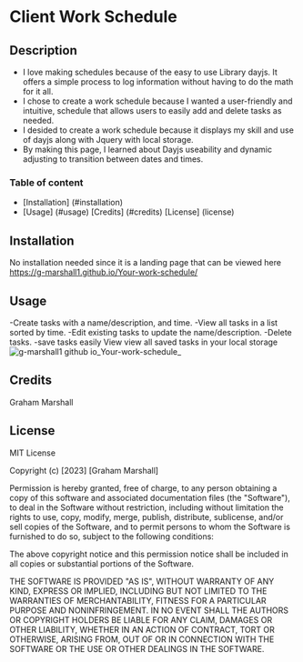 # Client Work Schedule

## Description

- I love making schedules because of the easy to use Library dayjs. It offers a simple process to log information without having to do the math for it all.
- I chose to create a work schedule because I wanted a user-friendly and intuitive, schedule that allows users to easily add and delete tasks as needed.
- I desided to create a work schedule because it displays my skill and use of dayjs along with Jquery with local storage.
- By making this page, I learned about Dayjs useability and dynamic adjusting to transition between dates and times.


### Table of content 

- [Installation] (#installation)
- [Usage] (#usage)
[Credits] (#credits)
[License] (license)

## Installation

No installation needed since it is a landing page that can be viewed here https://g-marshall1.github.io/Your-work-schedule/

## Usage
-Create tasks with a name/description, and time.
-View all tasks in a list sorted by time.
-Edit existing tasks to update the name/description.
-Delete tasks.
-save tasks easily
View view all saved tasks in your local storage
![g-marshall1 github io_Your-work-schedule_](https://user-images.githubusercontent.com/122425742/228041454-06b02caa-3076-4a07-969c-342173ab8a91.png)






## Credits

Graham Marshall

## License

MIT License

Copyright (c) [2023] [Graham Marshall]

Permission is hereby granted, free of charge, to any person obtaining a copy
of this software and associated documentation files (the "Software"), to deal
in the Software without restriction, including without limitation the rights
to use, copy, modify, merge, publish, distribute, sublicense, and/or sell
copies of the Software, and to permit persons to whom the Software is
furnished to do so, subject to the following conditions:

The above copyright notice and this permission notice shall be included in all
copies or substantial portions of the Software.

THE SOFTWARE IS PROVIDED "AS IS", WITHOUT WARRANTY OF ANY KIND, EXPRESS OR
IMPLIED, INCLUDING BUT NOT LIMITED TO THE WARRANTIES OF MERCHANTABILITY,
FITNESS FOR A PARTICULAR PURPOSE AND NONINFRINGEMENT. IN NO EVENT SHALL THE
AUTHORS OR COPYRIGHT HOLDERS BE LIABLE FOR ANY CLAIM, DAMAGES OR OTHER
LIABILITY, WHETHER IN AN ACTION OF CONTRACT, TORT OR OTHERWISE, ARISING FROM,
OUT OF OR IN CONNECTION WITH THE SOFTWARE OR THE USE OR OTHER DEALINGS IN THE
SOFTWARE.
